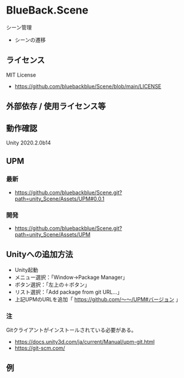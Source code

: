 # BlueBack.Scene
シーン管理
* シーンの遷移

## ライセンス
MIT License
* https://github.com/bluebackblue/Scene/blob/main/LICENSE

## 外部依存 / 使用ライセンス等

## 動作確認
Unity 2020.2.0b14

## UPM
### 最新
* https://github.com/bluebackblue/Scene.git?path=unity_Scene/Assets/UPM#0.0.1
### 開発
* https://github.com/bluebackblue/Scene.git?path=unity_Scene/Assets/UPM

## Unityへの追加方法
* Unity起動
* メニュー選択：「Window->Package Manager」
* ボタン選択：「左上の＋ボタン」
* リスト選択：「Add package from git URL...」
* 上記UPMのURLを追加「 https://github.com/～～/UPM#バージョン 」
### 注
Gitクライアントがインストールされている必要がある。
* https://docs.unity3d.com/ja/current/Manual/upm-git.html
* https://git-scm.com/

## 例
```
```

